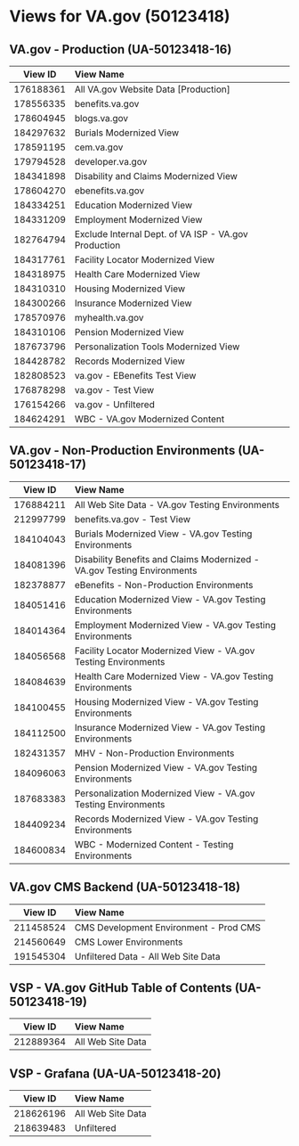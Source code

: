 # Views for <span></span>VA.<span></span>gov (50123418)

## <span></span>VA.<span></span>gov - Production (UA-50123418-16)

View ID|View Name
---|:---
176188361|All <span></span>VA.<span></span>gov Website Data [Production]
178556335|benefits.<span></span>va.<span></span>gov
178604945|blogs.<span></span>va.<span></span>gov
184297632|Burials Modernized View
178591195|cem.<span></span>va.<span></span>gov
179794528|developer.<span></span>va.<span></span>gov
184341898|Disability and Claims Modernized View
178604270|ebenefits.<span></span>va.<span></span>gov
184334251|Education Modernized View
184331209|Employment Modernized View
182764794|Exclude Internal Dept. of VA ISP - <span></span>VA.<span></span>gov Production
184317761|Facility Locator Modernized View
184318975|Health Care Modernized View
184310310|Housing Modernized View
184300266|Insurance Modernized View
178570976|myhealth.<span></span>va.<span></span>gov
184310106|Pension Modernized View
187673796|Personalization Tools Modernized View
184428782|Records Modernized View
182808523|<span></span>va.<span></span>gov - EBenefits Test View
176878298|<span></span>va.<span></span>gov - Test View
176154266|<span></span>va.<span></span>gov - Unfiltered
184624291|WBC - <span></span>VA.<span></span>gov Modernized Content

## <span></span>VA.<span></span>gov - Non-Production Environments (UA-50123418-17)

View ID|View Name
---|:---
176884211|All Web Site Data - <span></span>VA.<span></span>gov Testing Environments
212997799|benefits.<span></span>va.<span></span>gov - Test View
184104043|Burials Modernized View - <span></span>VA.<span></span>gov Testing Environments
184081396|Disability Benefits and Claims Modernized - <span></span>VA.<span></span>gov Testing Environments
182378877|eBenefits - Non-Production Environments
184051416|Education Modernized View - <span></span>VA.<span></span>gov Testing Environments
184014364|Employment Modernized View - <span></span>VA.<span></span>gov Testing Environments
184056568|Facility Locator Modernized View - <span></span>VA.<span></span>gov Testing Environments
184084639|Health Care Modernized View - <span></span>VA.<span></span>gov Testing Environments
184100455|Housing Modernized View - <span></span>VA.<span></span>gov Testing Environments
184112500|Insurance Modernized View - <span></span>VA.<span></span>gov Testing Environments
182431357|MHV - Non-Production Environments
184096063|Pension Modernized View - <span></span>VA.<span></span>gov Testing Environments
187683383|Personalization Modernized View - <span></span>VA.<span></span>gov Testing Environments
184409234|Records Modernized View - <span></span>VA.<span></span>gov Testing Environments
184600834|WBC - Modernized Content - Testing Environments

## <span></span>VA.<span></span>gov CMS Backend (UA-50123418-18)

View ID|View Name
---|:---
211458524|CMS Development Environment - Prod CMS
214560649|CMS Lower Environments
191545304|Unfiltered Data - All Web Site Data

## VSP - <span></span>VA.<span></span>gov GitHub Table of Contents (UA-50123418-19)

View ID|View Name
---|:---
212889364|All Web Site Data

## VSP - <span></span>Grafana<span></span> (UA-UA-50123418-20)
View ID|View Name
---|:---
218626196|All Web Site Data
218639483|Unfiltered

